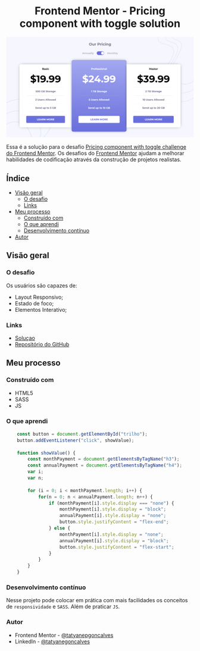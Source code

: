 # <h1 align="center">Frontend Mentor - Pricing component with toggle solution</h1>

<img src="./assets/css/images/preview.png">

Essa é a solução para o desafio [Pricing component with toggle challenge do Frontend Mentor](). Os desafios do [Frontend Mentor](https://www.frontendmentor.io/challenges/pricing-component-with-toggle-8vPwRMIC) ajudam a melhorar habilidades de codificação através da construção de projetos realistas.


## Índice

- [Visão geral](#visão-geral)
    - [O desafio](#o-desafio)
    - [Links](#links)
- [Meu processo](#meu-processo)
    - [Construído com](#construído-com)
    - [O que aprendi](#o-que-aprendi)
    - [Desenvolvimento contínuo](#desenvolvimento-contínuo)
- [Autor](#autor)


## Visão geral
### O desafio
Os usuários são capazes de:

- Layout Responsivo;
- Estado de foco;
- Elementos Interativo;

### Links
- [Soluçao]()
- [Repositório do GitHub](https://github.com/tatyanepgoncalves/Pricing-Component)


## Meu processo 
### Construído com 

- HTML5
- SASS
- JS

### O que aprendi

```js 
    const button = document.getElementById("trilho");
    button.addEventListener("click", showValue);

    function showValue() {
        const monthPayment = document.getElementsByTagName("h3");
        const annualPayment = document.getElementsByTagName("h4");
        var i;
        var n;

        for (i = 0; i < monthPayment.length; i++) {
            for(n = 0; n < annualPayment.length; n++) {
                if (monthPayment[i].style.display === "none") {
                    monthPayment[i].style.display = "block";
                    annualPayment[i].style.display = "none";
                    button.style.justifyContent = "flex-end";
                } else {
                    monthPayment[i].style.display = "none";
                    annualPayment[i].style.display = "block";
                    button.style.justifyContent = "flex-start";
                }
            }
        }
    }
```

### Desenvolvimento contínuo

Nesse projeto pode colocar em prática com mais facilidades os conceitos de `responsividade` e `SASS`. Além de praticar `JS`.

### Autor
- Frontend Mentor - [@tatyanepgoncalves](https://www.frontendmentor.io/profile/tatyanepgoncalves)
- LinkedIn - [@tatyanegoncalves](https://www.linkedin.com/in/tatyanegoncalves/)